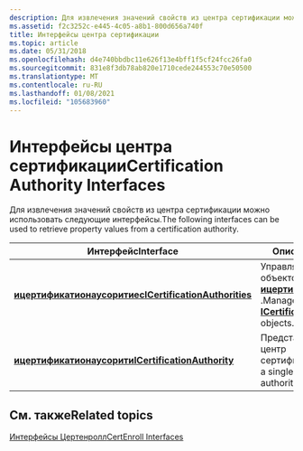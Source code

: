 ```yaml
---
description: Для извлечения значений свойств из центра сертификации можно использовать следующие интерфейсы.
ms.assetid: f2c3252c-e445-4c05-a8b1-800d656a740f
title: Интерфейсы центра сертификации
ms.topic: article
ms.date: 05/31/2018
ms.openlocfilehash: d4e740bbdbc11e626f13e4bff1f5cf24fcc26fa0
ms.sourcegitcommit: 831e8f3db78ab820e1710cede244553c70e50500
ms.translationtype: MT
ms.contentlocale: ru-RU
ms.lasthandoff: 01/08/2021
ms.locfileid: "105683960"
---
```

# <a name="certification-authority-interfaces"></a><span data-ttu-id="90326-103">Интерфейсы центра сертификации</span><span class="sxs-lookup"><span data-stu-id="90326-103">Certification Authority Interfaces</span></span>

<span data-ttu-id="90326-104">Для извлечения значений свойств из центра сертификации можно использовать следующие интерфейсы.</span><span class="sxs-lookup"><span data-stu-id="90326-104">The following interfaces can be used to retrieve property values from a certification authority.</span></span>



| <span data-ttu-id="90326-105">Интерфейс</span><span class="sxs-lookup"><span data-stu-id="90326-105">Interface</span></span>                                                      | <span data-ttu-id="90326-106">Описание</span><span class="sxs-lookup"><span data-stu-id="90326-106">Description</span></span>                                                                                 |
|----------------------------------------------------------------|---------------------------------------------------------------------------------------------|
| [<span data-ttu-id="90326-107">**ицертификатионаусоритиес**</span><span class="sxs-lookup"><span data-stu-id="90326-107">**ICertificationAuthorities**</span></span>](/windows/desktop/api/Certenroll/nn-certenroll-icertificationauthorities) | <span data-ttu-id="90326-108">Управляет коллекцией объектов [**ицертификатионаусорити**](/windows/desktop/api/certenroll/nn-certenroll-icertificationauthority) .</span><span class="sxs-lookup"><span data-stu-id="90326-108">Manages a collection of [**ICertificationAuthority**](/windows/desktop/api/certenroll/nn-certenroll-icertificationauthority) objects.</span></span> |
| [<span data-ttu-id="90326-109">**ицертификатионаусорити**</span><span class="sxs-lookup"><span data-stu-id="90326-109">**ICertificationAuthority**</span></span>](/windows/desktop/api/certenroll/nn-certenroll-icertificationauthority)     | <span data-ttu-id="90326-110">Представляет отдельный центр сертификации.</span><span class="sxs-lookup"><span data-stu-id="90326-110">Represents a single certification authority.</span></span>                                                |



 

## <a name="related-topics"></a><span data-ttu-id="90326-111">См. также</span><span class="sxs-lookup"><span data-stu-id="90326-111">Related topics</span></span>

<dl> <dt>

[<span data-ttu-id="90326-112">Интерфейсы Цертенролл</span><span class="sxs-lookup"><span data-stu-id="90326-112">CertEnroll Interfaces</span></span>](certenroll-interfaces.md)
</dt> </dl>

 

 



